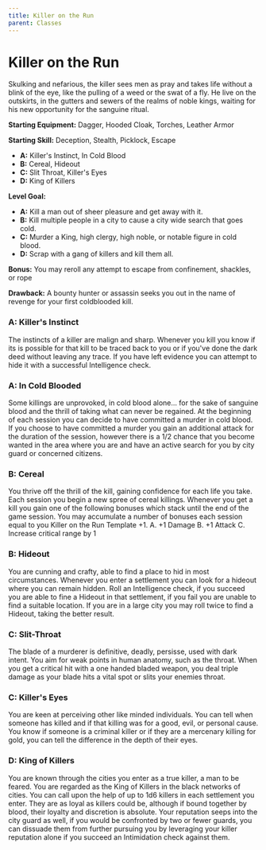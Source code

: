 ```yaml
---
title: Killer on the Run
parent: Classes
---
```


# Killer on the Run

Skulking and nefarious, the killer sees men as pray and takes life without a
blink of the eye, like the pulling of a weed or the swat of a fly. He live on
the outskirts, in the gutters and sewers of the realms of noble kings, waiting
for his new opportunity for the sanguine ritual.

**Starting Equipment:** Dagger, Hooded Cloak, Torches, Leather Armor

**Starting Skill:** Deception, Stealth, Picklock, Escape

+ **A:** Killer's Instinct, In Cold Blood
+ **B:** Cereal, Hideout
+ **C:** Slit Throat, Killer's Eyes
+ **D:** King of Killers

**Level Goal:**

+ **A:** Kill a man out of sheer pleasure and get away with it.
+ **B:** Kill multiple people in a city to cause a city wide search that goes
cold.
+ **C:** Murder a King, high clergy, high noble, or notable figure in cold
blood.
+ **D:** Scrap with a gang of killers and kill them all.

**Bonus:** You may reroll any attempt to escape from confinement, shackles, or
rope

**Drawback:** A bounty hunter or assassin seeks you out in the name of revenge
for your first coldblooded kill. 

### A:	Killer's Instinct
The instincts of a killer are malign and sharp. Whenever you kill you know if
its is possible for that kill to be traced back to you or if you've done the
dark deed without leaving any trace. If you have left evidence you can attempt
to hide it with a successful Intelligence check.

### A: In Cold Blooded
Some killings are unprovoked, in cold blood alone... for the sake of sanguine
blood and the thrill of taking what can never be regained. At the beginning of
each session you can decide to have committed a murder in cold blood. If you
choose to have committed a murder you gain an additional attack for the
duration of the session, however there is a 1/2 chance that you become wanted
in the area where you are and have an active search for you by city guard or
concerned citizens. 

### B:	Cereal
You thrive off the thrill of the kill, gaining confidence for each life you
take. Each session you begin a new spree of cereal killings. Whenever you get a
kill you gain one of the following bonuses which stack until the end of the
game session. You may accumulate a number of bonuses each session equal to you
Killer on the Run Template +1.
	A. +1 Damage
	B. +1 Attack
	C. Increase critical range by 1

### B: Hideout
You are cunning and crafty, able to find a place to hid in most circumstances.
Whenever you enter a settlement you can look for a hideout where you can remain
hidden. Roll an Intelligence check, if you succeed you are able to fine a
Hideout in that settlement, if you fail you are unable to find a suitable
location. If you are in a large city you may roll twice to find a Hideout,
taking the better result.

### C: Slit-Throat
The blade of a murderer is definitive, deadly, persisse, used with dark intent.
You aim for weak points in human anatomy, such as the throat. When you get a
critical hit with a one handed bladed weapon, you deal triple damage as your
blade hits a vital spot or slits your enemies throat.

### C: Killer's Eyes
You are keen at perceiving other like minded individuals. You can tell when
someone has killed and if that killing was for a good, evil, or personal cause.
You know if someone is a criminal killer or if they are a mercenary killing for
gold, you can tell the difference in the depth of their eyes.

### D: King of Killers
You are known through the cities you enter as a true killer, a man to be
feared. You are regarded as the King of Killers in the black networks of
cities. You can call upon the help of up to 1d6 killers in each settlement you
enter. They are as loyal as killers could be, although if bound together by
blood, their loyalty and discretion is absolute. Your reputation seeps into the
city guard as well, if you would be confronted by two or fewer guards, you can
dissuade them from further pursuing you by leveraging your killer reputation
alone if you succeed an Intimidation check against them.

